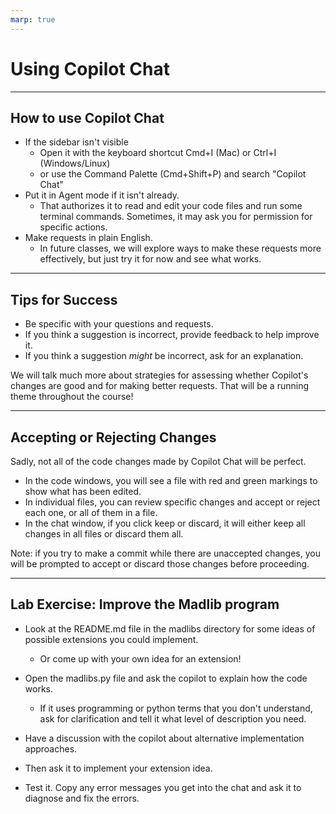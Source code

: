 ```yaml
---
marp: true
---
```


# Using Copilot Chat

---

## How to use Copilot Chat
- If the sidebar isn't visible
    - Open it with the keyboard shortcut Cmd+I (Mac) or Ctrl+I (Windows/Linux)
    - or use the Command Palette (Cmd+Shift+P) and search "Copilot Chat"
- Put it in Agent mode if it isn't already.
    - That authorizes it to read and edit your code files and run some terminal commands. Sometimes, it may ask you for permission for specific actions.
- Make requests in plain English.
    - In future classes, we will explore ways to make these requests more effectively, but just try it for now and see what works.

---

## Tips for Success
- Be specific with your questions and requests.
- If you think a suggestion is incorrect, provide feedback to help improve it.
- If you think a suggestion *might* be incorrect, ask for an explanation.

We will talk much more about strategies for assessing whether Copilot's changes are good and for making better requests. That will be a running theme throughout the course!

---

## Accepting or Rejecting Changes

Sadly, not all of the code changes made by Copilot Chat will be perfect.

- In the code windows, you will see a file with red and green markings to show what has been edited.
- In individual files, you can review specific changes and accept or reject each one, or all of them in a file.
- In the chat window, if you click keep or discard, it will either keep all changes in all files or discard them all.

Note: if you try to make a commit while there are unaccepted changes, you will be prompted to accept or discard those changes before proceeding.

---

## Lab Exercise: Improve the Madlib program

- Look at the README.md file in the madlibs directory for some ideas of possible extensions you could implement.
    - Or come up with your own idea for an extension!

- Open the madlibs.py file and ask the copilot to explain how the code works.
    - If it uses programming or python terms that you don't understand, ask for clarification and tell it what level of description you need.
- Have a discussion with the copilot about alternative implementation approaches.
- Then ask it to implement your extension idea.
- Test it. Copy any error messages you get into the chat and ask it to diagnose and fix the errors.